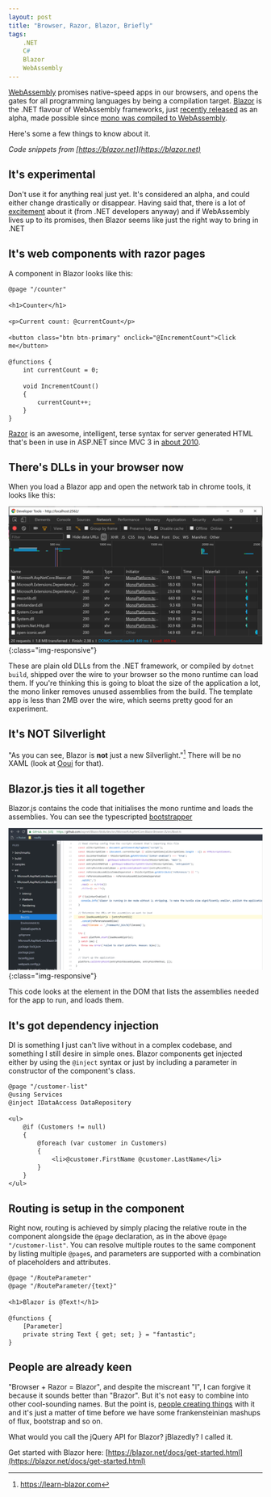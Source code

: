 ```yaml
---
layout: post
title: "Browser, Razor, Blazor, Briefly"
tags:
    .NET
    C#
    Blazor
    WebAssembly
---
```

[WebAssembly](https://webassembly.org/) promises native-speed apps in our browsers, and opens the gates for all programming languages by being a compilation target. [Blazor](https://blazor.net/) is the .NET flavour of WebAssembly frameworks, just [recently released](https://blogs.msdn.microsoft.com/webdev/2018/03/22/get-started-building-net-web-apps-in-the-browser-with-blazor/) as an alpha, made possible since [mono was compiled to WebAssembly](http://www.mono-project.com/news/2017/08/09/hello-webassembly/). 

Here's some a few things to know about it. 

*Code snippets from [https://blazor.net](https://blazor.net)* 

## It's experimental
Don't use it for anything real just yet. It's considered an alpha, and could either change drastically or disappear. Having said that, there is a lot of [excitement](https://blogs.msdn.microsoft.com/webdev/2018/03/22/get-started-building-net-web-apps-in-the-browser-with-blazor/) about it (from .NET developers anyway) and if WebAssembly lives up to its promises, then Blazor seems like just the right way to bring in .NET

## It's web components with razor pages
A component in Blazor looks like this: 

~~~
@page "/counter"

<h1>Counter</h1>

<p>Current count: @currentCount</p>

<button class="btn btn-primary" onclick="@IncrementCount">Click me</button>

@functions {
    int currentCount = 0;

    void IncrementCount()
    {
        currentCount++;
    }
}
~~~

[Razor](https://docs.microsoft.com/en-gb/aspnet/core/mvc/views/razor?view=aspnetcore-2.0) is an awesome, intelligent, terse syntax for server generated HTML that's been in use in ASP.NET since MVC 3 in [about 2010](https://weblogs.asp.net/scottgu/introducing-razor). 

## There's DLLs in your browser now
When you load a Blazor app and open the network tab in chrome tools, it looks like this: 

![DLLs in your browser](/images/dll-in-browser.png){:class="img-responsive"}
  
These are plain old DLLs from the .NET framework, or compiled by `dotnet build`, shipped over the wire to your browser so the mono runtime can load them. If you're thinking this is going to bloat the size of the application a lot, the mono linker removes unused assemblies from the build. The template app is less than 2MB over the wire, which seems pretty good for an experiment. 


## It's NOT Silverlight
"As you can see, Blazor is **not** just a new Silverlight."[^1] There will be no XAML (look at [Ooui](https://github.com/praeclarum/Ooui) for that). 

## Blazor.js ties it all together
Blazor.js contains the code that initialises the mono runtime and loads the assemblies. You can see the typescripted [bootstrapper](https://github.com/aspnet/Blazor/blob/dev/src/Microsoft.AspNetCore.Blazor.Browser.JS/src/Boot.ts)

![blazor.js code](/images/blazorjsbootstrap.PNG){:class="img-responsive"}

 This code looks at the element in the DOM that lists the assemblies needed for the app to run, and loads them. 

## It's got dependency injection
DI is something I just can't live without in a complex codebase, and something I still desire in simple ones. Blazor components get injected either by using the `@inject` syntax or just by including a parameter in constructor of the component's class. 

~~~
@page "/customer-list"
@using Services
@inject IDataAccess DataRepository

<ul>
    @if (Customers != null)
    {
        @foreach (var customer in Customers)
        {
            <li>@customer.FirstName @customer.LastName</li>
        }
    }
</ul>
~~~

## Routing is setup in the component
Right now, routing is achieved by simply placing the relative route in the component alongside the `@page` declaration, as in the above `@page "/customer-list"`. You can resolve multiple routes to the same component by listing multiple `@page`s, and parameters are supported with a combination of placeholders and attributes. 

~~~
@page "/RouteParameter"
@page "/RouteParameter/{text}"

<h1>Blazor is @Text!</h1>

@functions {
    [Parameter]
    private string Text { get; set; } = "fantastic";
}
~~~

## People are already keen
"Browser + Razor = Blazor", and despite the miscreant "l", I can forgive it because it sounds better than "Brazor". But it's not easy to combine into other cool-sounding names. But the point is, [people creating things](https://github.com/search?utf8=%E2%9C%93&q=blazor&type=) with it and it's just a matter  of time before we have some frankensteinian mashups of flux, bootstrap and so on. 

What would you call the jQuery API for Blazor? jBlazedly? I called  it. 

Get started with Blazor here: [https://blazor.net/docs/get-started.html](https://blazor.net/docs/get-started.html)

[^1]: https://learn-blazor.com